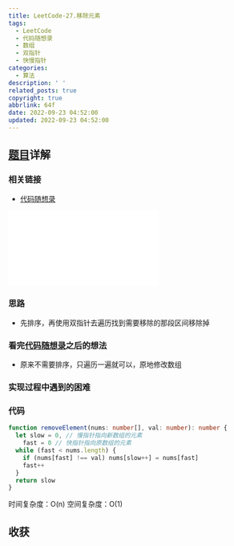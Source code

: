 ```yaml
---
title: LeetCode-27.移除元素
tags:
  - LeetCode
  - 代码随想录
  - 数组
  - 双指针
  - 快慢指针
categories:
  - 算法
description: ' '
related_posts: true
copyright: true
abbrlink: 64f
date: 2022-09-23 04:52:00
updated: 2022-09-23 04:52:00
---
```


## [题目](https://leetcode.cn/problems/remove-element/)详解

### 相关链接

- [代码随想录](https://programmercarl.com/0027.移除元素.html)

<iframe class="iframe_video" src="//player.bilibili.com/player.html?aid=896973525&bvid=BV12A4y1Z7LP&cid=731188361&page=1" scrolling="no" border="0" frameborder="no" framespacing="0" allowfullscreen="true"> </iframe>

### 思路

- 先排序，再使用双指针去遍历找到需要移除的那段区间移除掉

### 看完[代码随想录](https://programmercarl.com/0027.移除元素.html)之后的想法

- 原来不需要排序，只遍历一遍就可以，原地修改数组

### 实现过程中遇到的困难

### 代码

```ts TypeScript
function removeElement(nums: number[], val: number): number {
  let slow = 0, // 慢指针指向新数组的元素
    fast = 0 // 快指针指向原数组的元素
  while (fast < nums.length) {
    if (nums[fast] !== val) nums[slow++] = nums[fast]
    fast++
  }
  return slow
}
```

时间复杂度：O(n)
空间复杂度：O(1)

## 收获
